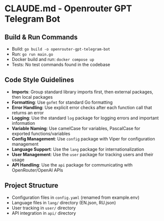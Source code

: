 # CLAUDE.md - Openrouter GPT Telegram Bot

## Build & Run Commands
- Build: `go build -o openrouter-gpt-telegram-bot`
- Run: `go run main.go`
- Docker build and run: `docker compose up`
- Tests: No test commands found in the codebase

## Code Style Guidelines
- **Imports**: Group standard library imports first, then external packages, then local packages
- **Formatting**: Use `gofmt` for standard Go formatting
- **Error Handling**: Use explicit error checks after each function call that returns an error
- **Logging**: Use the standard `log` package for logging errors and important information
- **Variable Naming**: Use camelCase for variables, PascalCase for exported functions/variables
- **Config Management**: Use `config` package with Viper for configuration management
- **Language Support**: Use the `lang` package for internationalization
- **User Management**: Use the `user` package for tracking users and their usage
- **API Handling**: Use the `api` package for communicating with OpenRouter/OpenAI APIs

## Project Structure
- Configuration files in `config.yaml` (renamed from example.env)
- Language files in `lang/` directory (EN.json, RU.json)
- User tracking in `user/` directory
- API integration in `api/` directory